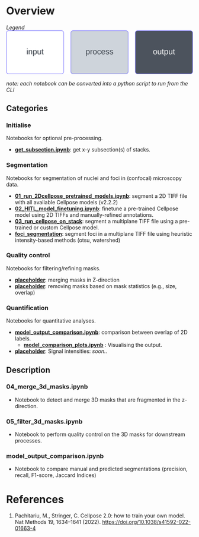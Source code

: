# Overview
*Legend*<br>
<img alt="Legend for the flowchart" src=".imgs/legend.svg"/>

*note: each notebook can be converted into a python script to run from the CLI*


## Categories
### Initialise
Notebooks for optional pre-processing.
- [**get_subsection.ipynb**](./00_init/get_subsection.ipynb): get x-y subsection(s) of stacks.

### Segmentation
Notebooks for segmentation of nuclei and foci in (confocal) microscopy data.
- [**01_run_2Dcellpose_pretrained_models.ipynb**](./01_segmentation/01_run_2Dcellpose_pretrained_models.ipynb): segment a 2D TIFF file with all available Cellpose models (v2.2.2)
- [**02_HITL_model_finetuning.ipynb**](./01_segmentation/02_HITL_model_finetuning.ipynb): finetune a pre-trained Cellpose model using 2D TIFFs and manually-refined annotations.
- [**03_run_cellpose_on_stack**](./01_segmentation/03_run_cellpose_on_stack.ipynb): segment a multiplane TIFF file using a pre-trained or custom Cellpose model.
- [**foci_segmentation**](./01_segmentation/foci_segmentation.ipynb): segment foci in a multiplane TIFF file using heuristic intensity-based methods (otsu, watershed)

### Quality control
Notebooks for filtering/refining masks.
- [**placeholder**]():  merging masks in Z-direction
- [**placeholder**](): removing masks based on mask statistics (e.g., size, overlap)

### Quantification
Notebooks for quantitative analyses.
- [**model_output_comparison.ipynb**](./03_quantification): comparison between overlap of 2D labels. 
    - [**model_comparison_plots.ipynb**](./03_quantification) : Visualising the output.
- [**placeholder**](./03_quantification):  Signal intensities: *soon..*

## Description


### 04_merge_3d_masks.ipynb
- Notebook to detect and merge 3D masks that are fragmented in the z-direction.

### 05_filter_3d_masks.ipynb
- Notebook to perform quality control on the 3D masks for downstream processes.


### model_output_comparison.ipynb
- Notebook to compare manual and predicted segmentations (precision, recall, F1-score, Jaccard Indices)


# References
1. Pachitariu, M., Stringer, C. Cellpose 2.0: how to train your own model. Nat Methods 19, 1634–1641 (2022). https://doi.org/10.1038/s41592-022-01663-4
